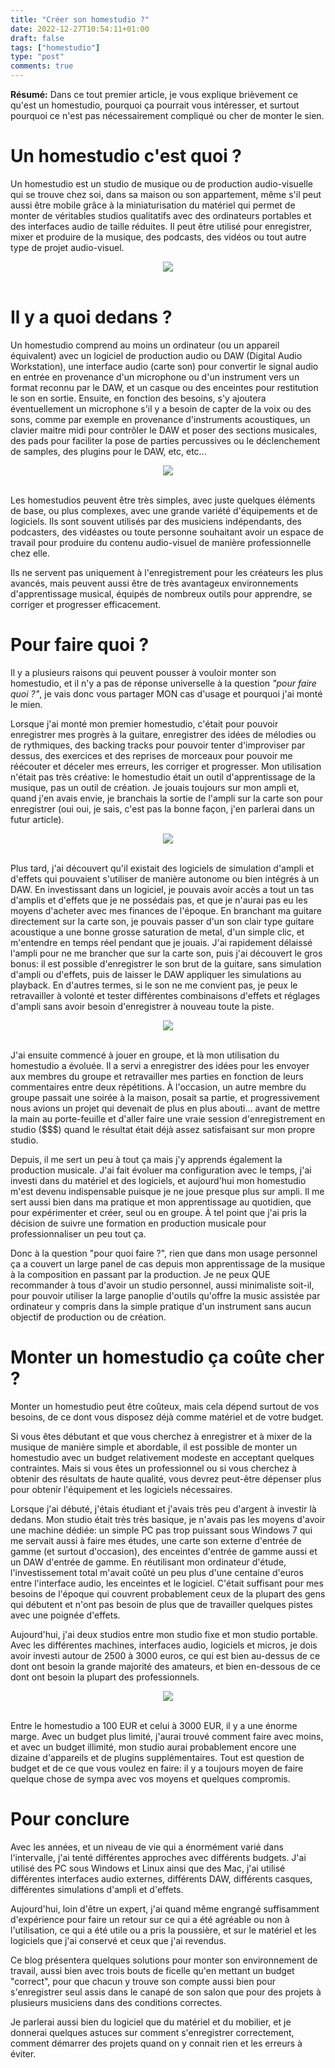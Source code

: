 ```yaml
---
title: "Créer son homestudio ?"
date: 2022-12-27T10:54:11+01:00
draft: false
tags: ["homestudio"]
type: "post"
comments: true
---
```


**Résumé:**
Dans ce tout premier article,
je vous explique brièvement ce qu'est un homestudio,
pourquoi ça pourrait vous intéresser,
et surtout pourquoi ce n'est pas nécessairement compliqué ou cher de monter le sien.


# Un homestudio c'est quoi ?
Un homestudio est un studio de musique ou de production audio-visuelle qui se trouve chez soi,
dans sa maison ou son appartement,
même s'il peut aussi être mobile grâce à la miniaturisation du matériel qui permet de monter de véritables studios qualitatifs avec des ordinateurs portables et des interfaces audio de taille réduites.
Il peut être utilisé pour enregistrer, mixer et produire de la musique, des podcasts, des vidéos ou tout autre type de projet audio-visuel.

<center>
<img src="laptop-studio.jpeg">
</center>
<br />


# Il y a quoi dedans ?
Un homestudio comprend au moins un ordinateur (ou un appareil équivalent) avec un logiciel de production audio ou DAW (Digital Audio Workstation),
une interface audio (carte son) pour convertir le signal audio en entrée en provenance d'un microphone ou d'un instrument vers un format reconnu par le DAW,
et un casque ou des enceintes pour restitution le son en sortie.
Ensuite,
en fonction des besoins,
s'y ajoutera éventuellement un microphone s'il y a besoin de capter de la voix ou des sons, comme par exemple en provenance d'instruments acoustiques,
un clavier maitre midi pour contrôler le DAW et poser des sections musicales,
des pads pour faciliter la pose de parties percussives ou le déclenchement de samples,
des plugins pour le DAW, etc, etc...

<center>
<img src="homestudio.png">
</center>
<br />


Les homestudios peuvent être très simples, avec juste quelques éléments de base, ou plus complexes, avec une grande variété d'équipements et de logiciels. Ils sont souvent utilisés par des musiciens indépendants, des podcasters, des vidéastes ou toute personne souhaitant avoir un espace de travail pour produire du contenu audio-visuel de manière professionnelle chez elle.

Ils ne servent pas uniquement à l'enregistrement pour les créateurs les plus avancés,
mais peuvent aussi être de très avantageux environnements d'apprentissage musical,
équipés de nombreux outils pour apprendre, se corriger et progresser efficacement.



# Pour faire quoi ?
Il y a plusieurs raisons qui peuvent pousser à vouloir monter son homestudio,
et il n'y a pas de réponse universelle à la question _"pour faire quoi ?"_,
je vais donc vous partager MON cas d'usage et pourquoi j'ai monté le mien.

Lorsque j'ai monté mon premier homestudio,
c'était pour pouvoir enregistrer mes progrès à la guitare,
enregistrer des idées de mélodies ou de rythmiques,
des backing tracks pour pouvoir tenter d'improviser par dessus,
des exercices et des reprises de morceaux pour pouvoir me réécouter et déceler mes erreurs, les corriger et progresser.
Mon utilisation n'était pas très créative:
le homestudio était un outil d'apprentissage de la musique,
pas un outil de création.
Je jouais toujours sur mon ampli et,
quand j'en avais envie,
je branchais la sortie de l'ampli sur la carte son pour enregistrer (oui oui, je sais, c'est pas la bonne façon, j'en parlerai dans un futur article).

<center>
<img src="sony-acid.jpg">
</center>
<br />


Plus tard,
j'ai découvert qu'il existait des logiciels de simulation d'ampli et d'effets qui pouvaient s'utiliser de manière autonome ou bien intégrés à un DAW.
En investissant dans un logiciel,
je pouvais avoir accès a tout un tas d'amplis et d'effets que je ne possédais pas,
et que je n'aurai pas eu les moyens d'acheter avec mes finances de l'époque.
En branchant ma guitare directement sur la carte son,
je pouvais passer d'un son clair type guitare acoustique a une bonne grosse saturation de metal,
d'un simple clic,
et m'entendre en temps réel pendant que je jouais.
J'ai rapidement délaissé l'ampli pour ne me brancher que sur la carte son,
puis j'ai découvert le gros bonus:
il est possible d'enregistrer le son brut de la guitare,
sans simulation d'ampli ou d'effets,
puis de laisser le DAW appliquer les simulations au playback.
En d'autres termes,
si le son ne me convient pas,
je peux le retravailler à volonté et tester différentes combinaisons d'effets et réglages d'ampli sans avoir besoin d'enregistrer à nouveau toute la piste.


<center>
<img src="guitar-rig.jpeg">
</center>
<br />

J'ai ensuite commencé à jouer en groupe,
et là mon utilisation du homestudio a évoluée.
Il a servi a enregistrer des idées pour les envoyer aux membres du groupe et retravailler mes parties en fonction de leurs commentaires entre deux répétitions.
À l'occasion,
un autre membre du groupe passait une soirée à la maison,
posait sa partie,
et progressivement nous avions un projet qui devenait de plus en plus abouti...
avant de mettre la main au porte-feuille et d'aller faire une vraie session d'enregistrement en studio ($$$) quand le résultat était déjà assez satisfaisant sur mon propre studio.

Depuis,
il me sert un peu à tout ça mais j'y apprends également la production musicale.
J'ai fait évoluer ma configuration avec le temps,
j'ai investi dans du matériel et des logiciels,
et aujourd'hui mon homestudio m'est devenu indispensable puisque je ne joue presque plus sur ampli.
Il me sert aussi bien dans ma pratique et mon apprentissage au quotidien,
que pour expérimenter et créer,
seul ou en groupe.
À tel point que j'ai pris la décision de suivre une formation en production musicale pour professionnaliser un peu tout ça.


Donc à la question "pour quoi faire ?",
rien que dans mon usage personnel ça a couvert un large panel de cas depuis mon apprentissage de la musique à la composition en passant par la production.
Je ne peux QUE recommander à tous d'avoir un studio personnel,
aussi minimaliste soit-il,
pour pouvoir utiliser la large panoplie d'outils qu'offre la music assistée par ordinateur y compris dans la simple pratique d'un instrument sans aucun objectif de production ou de création.




# Monter un homestudio ça coûte cher ?
Monter un homestudio peut être coûteux,
mais cela dépend surtout de vos besoins,
de ce dont vous disposez déjà comme matériel et de votre budget.

Si vous êtes débutant et que vous cherchez à enregistrer et à mixer de la musique de manière simple et abordable, il est possible de monter un homestudio avec un budget relativement modeste en acceptant quelques contraintes.
Mais si vous êtes un professionnel ou si vous cherchez à obtenir des résultats de haute qualité, vous devrez peut-être dépenser plus pour obtenir l'équipement et les logiciels nécessaires.

Lorsque j'ai débuté,
j'étais étudiant et j'avais très peu d'argent à investir là dedans.
Mon studio était très très basique,
je n'avais pas les moyens d'avoir une machine dédiée:
un simple PC pas trop puissant sous Windows 7 qui me servait aussi à faire mes études,
une carte son externe d'entrée de gamme (et surtout d'occasion),
des enceintes d'entrée de gamme aussi et un DAW d'entrée de gamme.
En réutilisant mon ordinateur d'étude,
l'investissement total m'avait coûté un peu plus d'une centaine d'euros entre l'interface audio, les enceintes et le logiciel.
C'était suffisant pour mes besoins de l'époque qui couvrent probablement ceux de la plupart des gens qui débutent et n'ont pas besoin de plus que de travailler quelques pistes avec une poignée d'effets.

Aujourd'hui,
j'ai deux studios entre mon studio fixe et mon studio portable.
Avec les différentes machines, interfaces audio, logiciels et micros,
je dois avoir investi autour de 2500 à 3000 euros,
ce qui est bien au-dessus de ce dont ont besoin la grande majorité des amateurs,
et bien en-dessous de ce dont ont besoin la plupart des professionnels.

<center>
<img src="desktop-studio.jpeg">
</center>
<br />


Entre le homestudio a 100 EUR et celui à 3000 EUR,
il y a une énorme marge.
Avec un budget plus limité,
j'aurai trouvé comment faire avec moins,
et avec un budget illimité,
mon studio aurai probablement encore une dizaine d'appareils et de plugins supplémentaires.
Tout est question de budget et de ce que vous voulez en faire:
il y a toujours moyen de faire quelque chose de sympa avec vos moyens et quelques compromis.


# Pour conclure
Avec les années,
et un niveau de vie qui a énormément varié dans l'intervalle,
j'ai tenté différentes approches avec différents budgets.
J'ai utilisé des PC sous Windows et Linux ainsi que des Mac,
j'ai utilisé différentes interfaces audio externes,
différents DAW,
différents casques,
différentes simulations d'ampli et d'effets.

Aujourd'hui,
loin d'être un expert,
j'ai quand même engrangé suffisamment d'expérience pour faire un retour sur ce qui a été agréable ou non à l'utilisation,
ce qui a été utile ou a pris la poussière,
et sur le matériel et les logiciels que j'ai conservé et ceux que j'ai revendus.

Ce blog présentera quelques solutions pour monter son environnement de travail,
aussi bien avec trois bouts de ficelle qu'en mettant un budget "correct",
pour que chacun y trouve son compte aussi bien pour s'enregistrer seul assis dans le canapé de son salon que pour des projets à plusieurs musiciens dans des conditions correctes.

Je parlerai aussi bien du logiciel que du matériel et du mobilier,
et je donnerai quelques astuces sur comment s'enregistrer correctement,
comment démarrer des projets quand on y connait rien et les erreurs à éviter.
